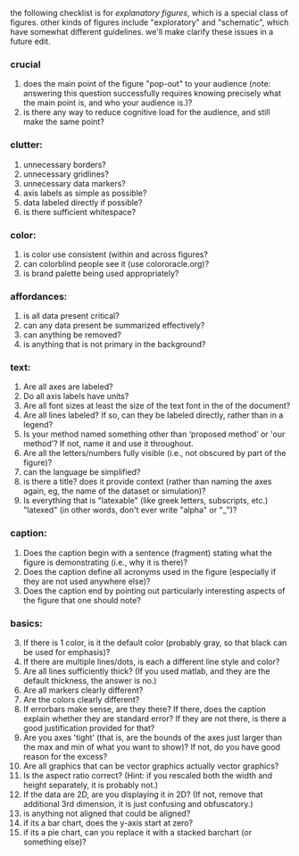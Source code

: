 the following checklist is for *explanatory figures*, which is a special class of figures.
other kinds of figures include "exploratory" and "schematic", which have somewhat different guidelines.
we'll make clarify these issues in a future edit.



### crucial

1. does the main point of the figure "pop-out" to your audience (note: answering this question successfully requires knowing precisely what the main point is, and who your audience is.)?
2. is there any way to reduce cognitive load for the audience, and still make the same point?

### clutter:

1. unnecessary borders?
2. unnecessary gridlines?
3. unnecessary data markers?
4. axis labels as simple as possible?
5. data labeled directly if possible?
6. is there sufficient whitespace?

### color:

1. is color use consistent (within and across figures?
2. can colorblind people see it (use colororacle.org)?
4. is brand palette being used appropriately?

### affordances:

1. is all data present critical?
2. can any data present be summarized effectively?
3. can anything be removed?
4. is anything that is not primary in the background?



### text:

1. Are all axes are labeled?
2. Do all axis labels have units?
3. Are all font sizes at least the size of the text font in the of the document?
4. Are all lines labeled? If so, can they be labeled directly, rather than in a legend?
5. Is your method named something other than ‘proposed method’ or 'our method’? If not, name it and use it throughout.
6. Are all the letters/numbers fully visible (i.e., not obscured by part of the figure)?
7. can the language be simplified?
8. is there a title? does it provide context (rather than naming the axes again, eg, the name of the dataset or simulation)?
9. Is everything that is "latexable" (like greek letters, subscripts, etc.) "latexed" (in other words, don't ever write "alpha" or "_")?

### caption:

1. Does the caption begin with a sentence (fragment) stating what the figure is demonstrating (i.e., why it is there)?  
2. Does the caption define all acronyms used in the figure (especially if they are not used anywhere else)?
3. Does the caption end by pointing out particularly interesting aspects of the figure that one should note?

### basics:

3. If there is 1 color, is it the default color (probably gray, so that black can be used for emphasis)? 
4. If there are multiple lines/dots, is each a different line style and color?
5. Are all lines sufficiently thick? (If you used matlab, and they are the default thickness, the answer is no.)
6. Are all markers clearly different?
7. Are the colors clearly different?
10. If errorbars make sense, are they there?  If there, does the caption explain whether they are standard error? If they are not there, is there a good justification provided for that?
12. Are you axes 'tight’ (that is, are the bounds of the axes just larger than the max and min of what you want to show)? If not, do you have good reason for the excess?
13. Are all graphics that can be vector graphics actually vector graphics? 
15. Is the aspect ratio correct? (Hint: if you rescaled both the width and height separately, it is probably not.)
16. If the data are 2D, are you displaying it in 2D? (If not, remove that additional 3rd dimension, it is just confusing and obfuscatory.)
17. is anything not aligned that could be aligned?
18. if its a bar chart, does the y-axis start at zero?  
19. if its a pie chart, can you replace it with a stacked barchart (or something else)?
